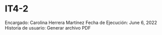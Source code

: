 # IT4-2

Encargado: Carolina Herrera Martínez
Fecha de Ejecución: June 6, 2022
Historia de usuario: Generar archivo PDF